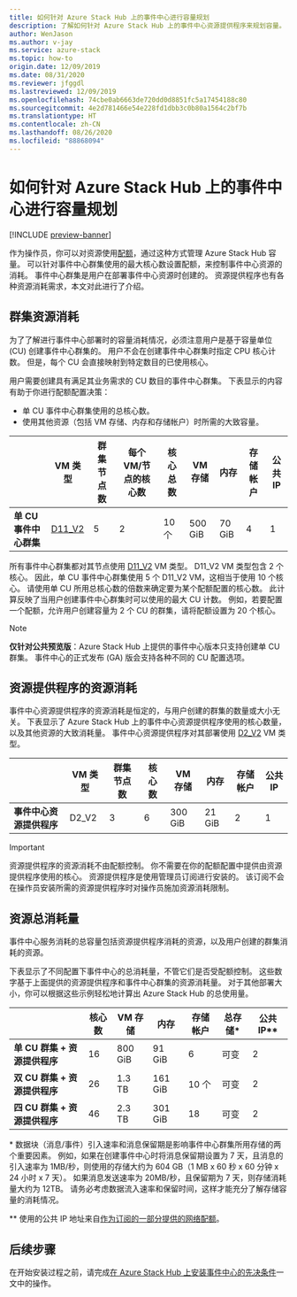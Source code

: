```yaml
---
title: 如何针对 Azure Stack Hub 上的事件中心进行容量规划
description: 了解如何针对 Azure Stack Hub 上的事件中心资源提供程序来规划容量。
author: WenJason
ms.author: v-jay
ms.service: azure-stack
ms.topic: how-to
origin.date: 12/09/2019
ms.date: 08/31/2020
ms.reviewer: jfggdl
ms.lastreviewed: 12/09/2019
ms.openlocfilehash: 74cbe0ab6663de720dd0d8851fc5a17454188c80
ms.sourcegitcommit: 4e2d781466e54e228fd1dbb3c0b80a1564c2bf7b
ms.translationtype: HT
ms.contentlocale: zh-CN
ms.lasthandoff: 08/26/2020
ms.locfileid: "88868094"
---
```

# <a name="how-to-do-capacity-planning-for-event-hubs-on-azure-stack-hub"></a>如何针对 Azure Stack Hub 上的事件中心进行容量规划

[!INCLUDE [preview-banner](../includes/event-hubs-preview.md)]

作为操作员，你可以对资源使用[配额](azure-stack-quota-types.md)，通过这种方式管理 Azure Stack Hub 容量。 可以针对事件中心群集使用的最大核心数设置配额，来控制事件中心资源的消耗。 事件中心群集是用户在部署事件中心资源时创建的。 资源提供程序也有各种资源消耗需求，本文对此进行了介绍。

## <a name="cluster-resource-consumption"></a>群集资源消耗

为了了解进行事件中心部署时的容量消耗情况，必须注意用户是基于容量单位 (CU) 创建事件中心群集的。 用户不会在创建事件中心群集时指定 CPU 核心计数。 但是，每个 CU 会直接映射到特定数目的已使用核心。 

用户需要创建具有满足其业务需求的 CU 数目的事件中心群集。 下表显示的内容有助于你进行配额配置决策：
- 单 CU 事件中心群集使用的总核心数。
- 使用其他资源（包括 VM 存储、内存和存储帐户）时所需的大致容量。

| | VM 类型 | 群集节点数 | 每个 VM/节点的核心数 | 核心总数 | VM 存储 | 内存 | 存储帐户 | 公共 IP |
|-|---------|-------|-------------------|-------------|------------|--------|------------------|---|
| **单 CU 事件中心群集** | [D11_V2](../user/azure-stack-vm-sizes.md#mo-dv2) | 5 | 2 | 10 个 | 500 GiB | 70 GiB | 4 | 1 |

所有事件中心群集都对其节点使用 [D11_V2](../user/azure-stack-vm-sizes.md#mo-dv2) VM 类型。 D11_V2 VM 类型包含 2 个核心。 因此，单 CU 事件中心群集使用 5 个 D11_V2 VM，这相当于使用 10 个核心。 请使用单 CU 所用总核心数的倍数来确定要为某个配额配置的核心数。 此计算反映了当用户创建事件中心群集时可以使用的最大 CU 计数。 例如，若要配置一个配额，允许用户创建容量为 2 个 CU 的群集，请将配额设置为 20 个核心。

> [!NOTE]
> **仅针对公共预览版**：Azure Stack Hub 上提供的事件中心版本只支持创建单 CU 群集。 事件中心的正式发布 (GA) 版会支持各种不同的 CU 配置选项。

## <a name="resource-provider-resource-consumption"></a>资源提供程序的资源消耗  

事件中心资源提供程序的资源消耗是恒定的，与用户创建的群集的数量或大小无关。 下表显示了 Azure Stack Hub 上的事件中心资源提供程序使用的核心数量，以及其他资源的大致消耗量。 事件中心资源提供程序对其部署使用 [D2_V2](../user/azure-stack-vm-sizes.md#dv2-series) VM 类型。

|                                  | VM 类型 | 群集节点数 | 核心数 | VM 存储 | 内存 | 存储帐户 | 公共 IP |
|----------------------------------|---------|---------------|-------|------------|--------|------------------|------------|
| **事件中心资源提供程序** | D2_V2   | 3     | 6     | 300 GiB | 21 GiB | 2 | 1 |

> [!IMPORTANT]
> 资源提供程序的资源消耗不由配额控制。 你不需要在你的配额配置中提供由资源提供程序使用的核心。 资源提供程序是使用管理员订阅进行安装的。 该订阅不会在操作员安装所需的资源提供程序时对操作员施加资源消耗限制。

## <a name="total-resource-consumption"></a>资源总消耗量

事件中心服务消耗的总容量包括资源提供程序消耗的资源，以及用户创建的群集消耗的资源。

下表显示了不同配置下事件中心的总消耗量，不管它们是否受配额控制。 这些数字基于上面提供的资源提供程序和事件中心群集的资源消耗量。 对于其他部署大小，你可以根据这些示例轻松地计算出 Azure Stack Hub 的总使用量。

|                                      | 核心数 | VM 存储 | 内存  | 存储帐户 | 总存储\* | 公共 IP\*\* |
|--------------------------------------|-------|------------|---------|------------------|---------------|------------|
| **单 CU 群集 + 资源提供程序** | 16    | 800 GiB    | 91 GiB  | 6                | 可变    | 2 |
| **双 CU 群集 + 资源提供程序** | 26    | 1.3 TB     | 161 GiB | 10 个               | 可变    | 2 |
| **四 CU 群集 + 资源提供程序** | 46    | 2.3 TB     | 301 GiB | 18               | 可变    | 2 |

\* 数据块（消息/事件）引入速率和消息保留期是影响事件中心群集所用存储的两个重要因素。 例如，如果在创建事件中心时将消息保留期设置为 7 天，且消息的引入速率为 1MB/秒，则使用的存储大约为 604 GB（1 MB x 60 秒 x 60 分钟 x 24 小时 x 7 天）。 如果消息发送速率为 20MB/秒，且保留期为 7 天，则存储消耗量大约为 12TB。 请务必考虑数据流入速率和保留时间，这样才能充分了解存储容量的消耗情况。

\*\* 使用的公共 IP 地址来自[作为订阅的一部分提供的网络配额](azure-stack-quota-types.md#network-quota-types)。

## <a name="next-steps"></a>后续步骤

在开始安装过程之前，请完成[在 Azure Stack Hub 上安装事件中心的先决条件](event-hubs-rp-prerequisites.md)一文中的操作。
